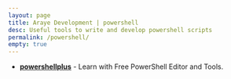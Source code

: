 ```yaml
---
layout: page
title: Araye Development | powershell
desc: Useful tools to write and develop powershell scripts
permalink: /powershell/
empty: true
---
```


*   [**powershellplus**](https://www.idera.com/productssolutions/freetools/powershellplus) - Learn with Free PowerShell Editor and Tools.
